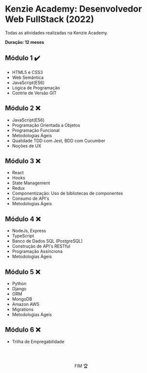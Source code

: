 # Kenzie Academy: Desenvolvedor Web FullStack (2022)

Todas as atividades realizadas na Kenzie Academy.

**Duração: 12 meses**

<h2>Módulo 1 ✔️</h2>

<ul>
  <li>HTML5 e CSS3</li>
  <li>Web Semântica</li>
  <li>JavaScript(ES6)</li>
  <li>Lógica de Programação</li>
  <li>Contrle de Versão GIT</li>
</ul>


<h2>Módulo 2 ❌</h2>

<ul>
  <li>JavaScript(ES6)</li>
  <li>Programação Orientada a Objetos</li>
  <li>Programação Funcional</li>
  <li>Metodologias Ágeis</li>
  <li>Qualidade TDD com Jest, BDD com Cucumber</li>
  <li>Noções de UX</li>
</ul>


<h2>Módulo 3 ❌</h2>

<ul>
  <li>React</li>
  <li>Hooks</li>
  <li>State Management</li>
  <li>Redux</li>
  <li>Componentização: Uso de bibliotecas de componentes</li>
  <li>Consumo de API's</li>
  <li>Metodologias Ágeis</li>
</ul>

<h2>Módulo 4 ❌</h2>

<ul>
  <li>NodeJs, Express</li>
  <li>TypeScript</li>
  <li>Banco de Dados SQL (PostgreSQL)</li>
  <li>Construção de API's RESTful</li>
  <li>Programação Assíncrona</li>
  <li>Metodologias Ágeis</li>
</ul>

<h2>Módulo 5 ❌</h2>

<ul>
  <li>Python</li>
  <li>Django</li>
  <li>ORM</li>
  <li>MongoDB</li>
  <li>Amazon AWS</li>
  <li>Migrations</li>
  <li>Metodologias Ágeis</li>
</ul>


<h2>Módulo 6 ❌</h2>

<ul>
  <li>Trilha de Empregabilidade</li>
</ul>

<br><br>

<p align="center">FIM 🏆</p>